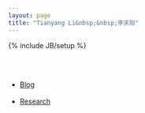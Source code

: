 ```yaml
---
layout: page
title: "Tianyang Li&nbsp;&nbsp;李天阳"
---
```

{% include JB/setup %}

<br>
<br>
<ul class="research">
    <li><a href="/blog.html">Blog</a><br><br></li>
    <li><a href="/research/">Research</a><br><br></li>
</ul>
<br>
<br>

